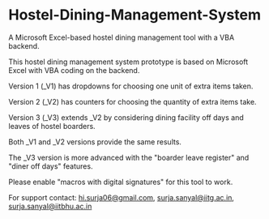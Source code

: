 # Hostel-Dining-Management-System

A Microsoft Excel-based hostel dining management tool with a VBA backend.

This hostel dining management system prototype is based on Microsoft Excel with VBA coding on the backend.

Version 1 (_V1) has dropdowns for choosing one unit of extra items taken.

Version 2 (_V2) has counters for choosing the quantity of extra items take.

Version 3 (_V3) extends _V2 by considering dining facility off days and leaves of hostel boarders.

Both _V1 and _V2 versions provide the same results.

The _V3 version is more advanced with the "boarder leave register" and "diner off days" features.

Please enable "macros with digital signatures" for this tool to work.


For support contact:
hi.surja06@gmail.com, surja.sanyal@iitg.ac.in, surja.sanyal@iitbhu.ac.in
